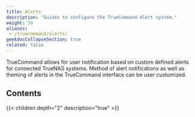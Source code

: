 ```yaml
---
title: Alerts
description: "Guides to configure the TrueCommand Alert system."
weight: 50
aliases: 
 - /truecommand/alerts/
geekdocCollapseSection: true
related: false
---
```


TrueCommand allows for user notification based on custom defined alerts for connected TrueNAS systems.
Method of alert notifications as well as theming of alerts in the TrueCommand interface can be user customized.

## Contents

{{< children depth="2" description="true" >}}

